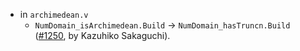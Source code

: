 - in `archimedean.v`
  + `NumDomain_isArchimedean.Build` -> `NumDomain_hasTruncn.Build`
    ([#1250](https://github.com/math-comp/math-comp/pull/1250),
    by Kazuhiko Sakaguchi).
